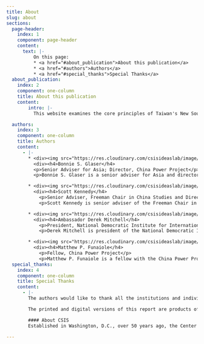 ```yaml
---
title: About
slug: about
sections:
  page-header:
    index: 1
    component: page-header
    content:
      text: |-
          On this page:
          * <a href="#about_publication">About this publication</a>
          * <a href="#authors">Authors</a>
          * <a href="#special_thanks">Special Thanks</a>
  about_publication:
    index: 2
    component: one-column
    title: About this publication
    content:
        intro: |-
          This website examines the core principles of Taiwan's New Southbound Policy, Taiwan's whole-of-government effort to enhance its regional integration and promote peaceful development across the Indo-Pacific. The website has been designed to serve as a digital companion to <a href="https://www.csis.org/analysis/new-southbound-policy" class="icon-external" target="_blank" rel="nofollow noreferrer">The New Southbound Policy: Deepening Taiwan's Regional Integration</a>, a comprehensive report published by CSIS in January 2018. Much has happened since the report was published. For this website, the authors have compiled new information regarding themodified about policy and updated many of the graphics found in the original report. Further additions will be made as new information or data becomes available.

  authors:
    index: 3
    component: one-column
    title: Authors
    content:
      - |-
        * <div><img src="https://res.cloudinary.com/csisideaslab/image/upload/v1560810489/southbound/Bonnie_Glaser.jpg" class="download__image" alt="Author Photo"></div>
          <div><h4>Bonnie S. Glaser</h4>
          <p>Senior Adviser for Asia; Director, China Power Project</p>
          <p>Bonnie S. Glaser is a senior adviser for Asia and director of the China Power Project at CSIS. She is also a nonresident fellow with the Lowy Institute in Australia, and a senior associate with the Pacific Forum. From 2008 to 2015, she was a senior adviser with the Freeman Chair in China Studies at CSIS, and from 2003 to 2008, she was a senior associate in the CSIS International Security Program. Prior to joining CSIS, she was a consultant for U.S. government offices, including the Departments of Defense and State.</p></div>

        * <div><img src="https://res.cloudinary.com/csisideaslab/image/upload/v1560810509/southbound/Scott_Kennedy.jpg" class="download__image" alt="Author Photo"></div>
          <div><h4>Scott Kennedy</h4>
            <p>Senior Adviser, Freeman Chair in China Studies and Director, Project on Chinese Business and Political Economy</p>
            <p>Scott Kennedy is senior adviser of the Freeman Chair in China Studies and director of the Project on Chinese Business and Political Economy at CSIS. Prior to joining CSIS, he was a professor at Indiana University (IU) for over 14 years. From 2007-2014, he was the director of the Research Center for Chinese Politics & Business and founding academic director of IU’s China Office. Dr. Kennedy received his Ph.D. in political science from George Washington University.</p></div>

        * <div><img src="https://res.cloudinary.com/csisideaslab/image/upload/v1560960193/southbound/Derek_Mitchell.jpg" class="download__image" alt="Author Photo"></div>
          <div><h4>Ambassador Derek Mitchell</h4>
            <p>President, National Democratic Institute for International Affairs</p>
            <p>Derek Mitchell is president of the National Democratic Institute. From 2012 to 2016, he was U.S. ambassador to Myanmar, and from 2011 to 2012, he was the U.S. State Department’s first special representative and policy coordinator for Burma. Prior to that, he was principal deputy assistant secretary of defense, Asian and Pacific Security Affairs, and acting assistant secretary of defense. From 2001 to 2009, he was a senior fellow and director of the Asia Division of the CSIS International Security Program.</p></div>

        * <div><img src="https://res.cloudinary.com/csisideaslab/image/upload/v1560810489/southbound/Matthew_Funaiole.jpg" class="download__image" alt="Author Photo"></div>
          <div><h4>Matthew P. Funaiole</h4>
            <p>Fellow, China Power Project</p>
            <p>Matthew P. Funaiole is a fellow with the China Power Project at CSIS where he works on projects pertaining to Chinese foreign and security policy, cross-Strait relations, and the broader Asia-Pacific security architecture. He is the principal researcher for the ChinaPower website, which uses data visualization and written analysis to unpack the complexity of China’s rise. Prior to CSIS, Dr. Funaiole taught at the University of Saint Andrews in Scotland, where he also completed his doctoral research.</p></div>
  special_thanks:
    index: 4
    component: one-column
    title: Special Thanks
    content:
      - |-
        The authors would like to thank all the institutions and individuals who provided assistance and support to this project. We are grateful to Taiwan’s Ministry of Foreign Affairs, the Taipei Economic and Cultural Representative Office in Washington, D.C., and the Taiwan-Asia Exchange Foundation (TAEF). A special thanks goes to Dr. Alan Hao Yang, executive director of TAEF, for his support during the development of this website.

        The printed and digital versions of this report are products of the  <a href="https://www.csis.org/programs/dracopoulos-ideas-lab" class="icon-external" target="_blank" rel="nofollow noreferrer">Andreas C. Dracopoulos iDeas Lab</a>, the in-house digital, multimedia, and design agency at the Center for Strategic and International Studies.

        #### About CSIS
        Established in Washington, D.C., over 50 years ago, the Center for Strategic and International Studies (CSIS) is a bipartisan, nonprofit policy research organization dedicated to providing strategic insights and policy solutions to help decisionmakers chart a course toward a better world. To learn more about CSIS, visit <a href="https://www.csis.org" class="icon-external" target="_blank" rel="nofollow noreferrer">www.CSIS.org.</a>

---
```

